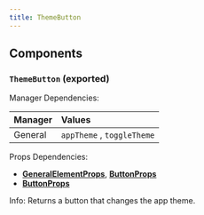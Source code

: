 ```yaml
---
title: ThemeButton
---
```


## Components

### `ThemeButton` (exported)

Manager Dependencies:

| Manager | Values                                                          |
| :--- | :------------------------------------------------------------------- |
| General | `appTheme` , `toggleTheme`

Props Dependencies:
- [**GeneralElementProps**](/docs/dev-docs/frontend/components/general-interfaces#generalelementprops-exported), [**ButtonProps**](/docs/dev-docs/frontend/components/atoms/Button#buttonprops-exported)
- [**ButtonProps**](/docs/dev-docs/frontend/components/atoms/Button#buttonprops-exported)

Info: Returns a button that changes the app theme.